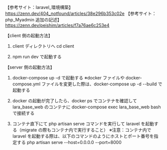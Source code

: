 【参考サイト：laravel\_環境構築】
https://zenn.dev/404_notfound/articles/38e296b353c02e
【参考サイト：php_Myadmin 追加の記述】
https://zenn.dev/peishim/articles/f7a76ae6c253e4

【client 側の起動方法】

1. client ディレクトリへ
   cd client

2. npm run dev で起動する

【server 側の起動方法】

1. docker-compose up -d で起動する
   ※docker ファイルや docker-compose.yml ファイルを変更した際は、docker-compose up -d --build で起動する

2. docker の起動が完了したら、docker ps でコンテナを確認して lara_base_web のコンテナに docker-compose exec lara_base_web bash で接続する

3. コンテナ直下にて php artisan serve コマンドを実行して laravel を起動する（migrate の際もコンテナ内で実行すること）
   ※注意：コンテナ内で laravel を起動する際は、以下のコマンドのようにホストとポート番号を指定する
   php artisan serve --host=0.0.0.0 --port=8000
